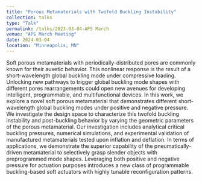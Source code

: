 ```yaml
---
title: "Porous Metamaterials with Twofold Buckling Instability"
collection: talks
type: "Talk"
permalink: /talks/2023-03-04-APS March
venue: "APS March Meeting"
date: 2024-03-04
location: "Minneapolis, MN"
---
```


Soft porous metamaterials with periodically-distributed pores are commonly known for their auxetic behavior. This nonlinear response is the result of a short-wavelength global buckling mode under compressive loading. Unlocking new pathways to trigger global buckling mode shapes with different pores rearrangements could open new avenues for developing intelligent, programmable, and multifunctional devices. In this work, we explore a novel soft porous metamaterial that demonstrates different short-wavelength global buckling modes under positive and negative pressure. We investigate the design space to characterize this twofold buckling instability and post-buckling behavior by varying the geometric parameters of the porous metamaterial. Our investigation includes analytical critical buckling pressures, numerical simulations, and experimental validation of manufactured metamaterials tested upon inflation and deflation. In terms of applications, we demonstrate the superior capability of the pneumatically-driven metamaterial to selectively grasp slender objects with preprogrammed mode shapes. Leveraging both positive and negative pressure for actuation purposes introduces a new class of programmable buckling-based soft actuators with highly tunable reconfiguration patterns.
